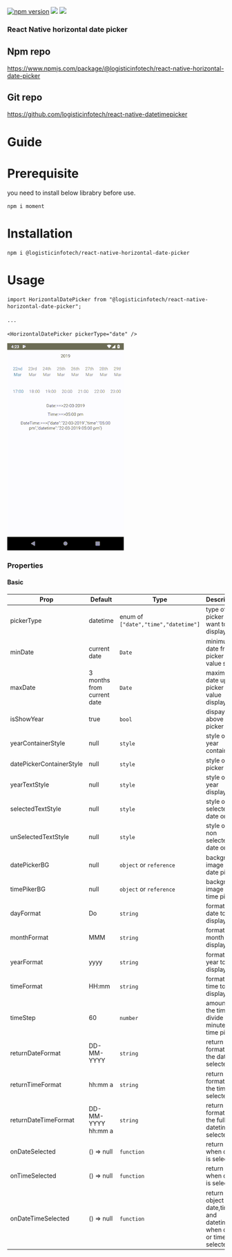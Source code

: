<p align="left">
    <a href="https://www.npmjs.com/package/@logisticinfotech/react-native-horizontal-date-picker"><img alt="npm version" src="https://img.shields.io/badge/npm-v1.0.1-green.svg"></a>
    <a href="https://www.npmjs.com/package/@logisticinfotech/react-native-horizontal-date-picker"><img src="https://img.shields.io/badge/downloads-%3E1K-yellow.svg"></a>
    <a href="https://www.npmjs.com/package/@logisticinfotech/react-native-horizontal-date-picker"<><img src="https://img.shields.io/badge/license-MIT-orange.svg"></a>
</p>

### React Native horizontal date picker

## Npm repo
https://www.npmjs.com/package/@logisticinfotech/react-native-horizontal-date-picker

## Git repo
https://github.com/logisticinfotech/react-native-datetimepicker

# Guide

# Prerequisite
you need to install below librabry before use.
```
npm i moment

```

# Installation
```
npm i @logisticinfotech/react-native-horizontal-date-picker
```
# Usage
```
import HorizontalDatePicker from "@logisticinfotech/react-native-horizontal-date-picker";

...

<HorizontalDatePicker pickerType="date" />

```

![](RNHorizontalDatePicker.gif)

### Properties

#### Basic

| Prop | Default | Type | Description |
| ------ | -------- | ----- | ------------- |
| pickerType | datetime | enum of `["date","time","datetime"]` | type of the picker user want to display <br />  |
| minDate | current date | `Date` | minimum date from picker value start |
| maxDate | 3 months from current date | `Date` | maximum date upto picker value display |
| isShowYear | true | `bool` | dispay year above picker |
| yearContainerStyle | null | `style` | style of the year container |
| datePickerContainerStyle | null | `style` | style of the picker |
| yearTextStyle | null | `style` | style of the year display |
| selectedTextStyle | null | `style` | style of the selected date or time |
| unSelectedTextStyle | null | `style` | style of the non selected date or time |
| datePickerBG | null | `object` or `reference` | background image of date picker |
| timePikerBG | null |  `object` or `reference` | background image of time picker |
| dayFormat | Do | `string` | formate of date to display |
| monthFormat | MMM | `string` | formate of month to display |
| yearFormat | yyyy | `string` | formate of year to display |
| timeFormat | HH:mm | `string` | formate of time to display |
| timeStep | 60 | `number` | amount of the time divide in minutes for time picker |
| returnDateFormat | DD-MM-YYYY | `string` | return formate of the date selected |
| returnTimeFormat | hh:mm a | `string` | return formate of the time selected |
| returnDateTimeFormat | DD-MM-YYYY hh:mm a | `string` | return formate of the full datetime selected |
| onDateSelected | () => null | `function` | return date when date is selected |
| onTimeSelected | () => null | `function` | return time when date is selected |
| onDateTimeSelected | () => null | `function` | return object of date,time and datetime when date or time is selected |
